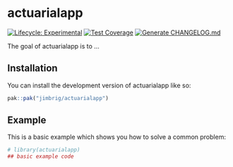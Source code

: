 
<!-- README.md is generated from README.Rmd. Please edit that file -->

# actuarialapp

<!-- badges: start -->
[![Lifecycle: Experimental](https://img.shields.io/badge/lifecycle-experimental-orange.svg)](https://lifecycle.r-lib.org/articles/stages.html#experimental)
[![Test Coverage](https://codecov.io/gh/jimbrig/actuarialapp/branch/main/graph/badge.svg)](https://app.codecov.io/gh/jimbrig/actuarialapp?branch=main)
[![Generate CHANGELOG.md](https://github.com/jimbrig/actuarialapp/actions/workflows/git-cliff.yml/badge.svg)](https://github.com/jimbrig/actuarialapp/actions/workflows/git-cliff.yml)
<!-- badges: end -->

The goal of actuarialapp is to …

## Installation

You can install the development version of actuarialapp like so:

``` r
pak::pak("jimbrig/actuarialapp")
```

## Example

This is a basic example which shows you how to solve a common problem:

``` r
# library(actuarialapp)
## basic example code
```
